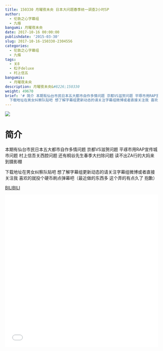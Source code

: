 ```yaml
---
title: 150330 月曜夜未央 日本大问题春季统一调查2小时SP
author:
  - 伦敦之心字幕组
  - 九條
bangumi: 月曜夜未央
date: 2017-10-16 00:00:00
publishdate: '2015-03-30'
slug: 2017-10-16-150330-2304556
categories:
  - 伦敦之心字幕组
  - 九條
tags:
  - 关8
  - 松子deluxe
  - 村上信五
bangumis:
  - 月曜夜未央
description: 月曜夜未央&#8226;150330
weight: 49670
brief: '# 简介 本期有仙台市民日本五大都市自作多情问题 京都VS滋贺问题 平琢市用RAP宣传城市问题 村上信吾关西腔问题 还有桐谷先生春季大扫除问题 读不出ZA行的大妈来到摄影棚
  下载地址在男女纠察队贴吧 想了解字幕组更新动态的请关注字幕组微博或者直接关注我 喜欢的就投个硬币刷点弹幕吧（最近做的东西多 这个弄的有点久了 抱歉）'
---
```


![](https://i.imgur.com/UT6zUdy.jpg)

# 简介  
本期有仙台市民日本五大都市自作多情问题 京都VS滋贺问题 平琢市用RAP宣传城市问题 村上信吾关西腔问题 还有桐谷先生春季大扫除问题 读不出ZA行的大妈来到摄影棚 


下载地址在男女纠察队贴吧 想了解字幕组更新动态的请关注字幕组微博或者直接关注我 喜欢的就投个硬币刷点弹幕吧（最近做的东西多 这个弄的有点久了 抱歉）

  [BILIBILI](https://www.bilibili.com/video/av2304556/)


<div class="vcontainer">  <iframe class='video' src="//www.bilibili.com/blackboard/player.html?aid=2304556" width="100%" height="500" frameborder="0" allowfullscreen="allowfullscreen"></iframe></div>

